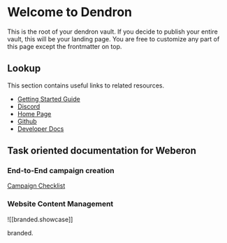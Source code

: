 # Welcome to Dendron

This is the root of your dendron vault. If you decide to publish your entire vault, this will be your landing page. You are free to customize any part of this page except the frontmatter on top.

## Lookup

This section contains useful links to related resources.

- [Getting Started Guide](https://link.dendron.so/6b25)
- [Discord](https://link.dendron.so/6b23)
- [Home Page](https://wiki.dendron.so/)
- [Github](https://link.dendron.so/6b24)
- [Developer Docs](https://docs.dendron.so/)

## Task oriented documentation for Weberon

### End-to-End campaign creation
[Campaign Checklist](https://docs.google.com/spreadsheets/d/12J_FWaGU_IxXsTQq62_vY0TEaFilSfnjYNMJ5yEpmXo)


### Website Content Management

![[branded.showcase]]

branded.